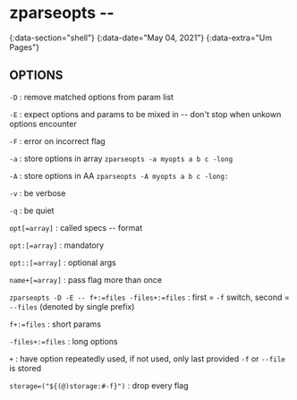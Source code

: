# zparseopts --
{:data-section="shell"}
{:data-date="May 04, 2021"}
{:data-extra="Um Pages"}

## OPTIONS

`-D`
: remove matched options from param list

`-E`
: expect options and params to be mixed in -- don't stop when unkown options encounter

`-F`
: error on incorrect flag

`-a`
: store options in array `zparseopts -a myopts a b c -long`

`-A`
: store options in AA `zparseopts -A myopts a b c -long:`

`-v`
: be verbose

`-q`
: be quiet

`opt[=array]`
: called specs -- format

`opt:[=array]`
: mandatory

`opt::[=array]`
: optional args

`name+[=array]`
: pass flag more than once

`zparseopts -D -E -- f+:=files -files+:=files`
: first = `-f` switch, second = `--files` (denoted by single prefix)

`f+:=files`
: short params

`-files+:=files`
: long options

`+`
: have option repeatedly used, if not used, only last provided `-f` or `--file` is stored

`storage=("${(@)storage:#-f}")`
: drop every flag
